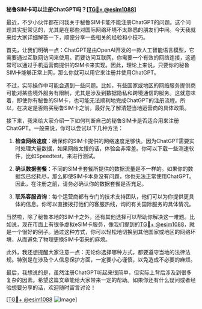 **秘鲁SIM卡可以注册ChatGPT吗？[[TG💪+ @esim1088](https://t.me/s/esim1088)]**

最近，不少小伙伴都在问我关于秘鲁SIM卡能不能注册ChatGPT的问题。这个问题其实挺常见的，尤其是在那些对国际网络环境不太熟悉的朋友们中间。今天我就来给大家详细解答一下，顺便分享一些相关的经验和小技巧。

首先，让我们明确一点：ChatGPT是由OpenAI开发的一款人工智能语言模型，它需要通过互联网访问来使用。而要访问互联网，你需要一个有效的网络连接，这通常可以通过手机运营商提供的SIM卡来实现。因此，理论上来说，只要你的秘鲁SIM卡能够正常上网，那么你就可以用它来注册并使用ChatGPT。

不过，实际操作中可能会遇到一些问题。比如，有些国家或地区的网络服务提供商可能对某些境外服务有限制，尤其是涉及到数据隐私和跨境通信的服务。这就意味着，即使你有秘鲁的SIM卡，也可能无法顺利地完成ChatGPT的注册流程。所以，在决定是否购买秘鲁SIM卡之前，最好先了解清楚当地运营商的具体政策。

接下来，我来给大家介绍一下如何判断自己的秘鲁SIM卡是否适合用来注册ChatGPT。一般来说，你可以尝试以下几种方法：

1. **检查网络速度**：确保你的SIM卡提供的网络速度足够快。因为ChatGPT需要实时处理大量数据，如果网络太慢的话，体验会非常差。你可以下载一些测速软件，比如Speedtest，来进行测试。

2. **确认数据套餐**：不同的SIM卡套餐所提供的数据流量是不一样的。如果你的数据包已经耗尽，那么即使SIM卡本身没有问题，你也无法正常使用ChatGPT。因此，在注册之前，请务必确认你的数据套餐是否充足。

3. **联系客服咨询**：每个运营商都有专门的技术支持团队，他们可以为你提供更具体的信息。你可以直接拨打他们的客服热线，询问有关国际服务的具体情况。

当然啦，除了秘鲁本地的SIM卡之外，还有其他选择可以帮助你解决这一难题。比如说，现在市面上有很多虚拟eSIM卡服务，像我们提到的[TG💪+ @esim1088](https://t.me/s/esim1088)，就是一个很好的例子。通过这种方式，你可以轻松地切换到其他国家或地区的网络环境，从而避免了物理更换SIM卡带来的麻烦。

此外，我还想提醒大家注意一点：无论你选择哪种方式，都要遵守当地的法律法规。特别是在涉及个人信息保护方面，一定要小心谨慎，以免造成不必要的麻烦。

最后，我想说的是，虽然注册ChatGPT听起来很简单，但实际上背后涉及到很多复杂的因素。希望这篇文章能给大家带来一定的帮助。如果你还有什么疑问或者经验想要分享的话，欢迎随时留言讨论！

[[TG💪+ @esim1088](https://t.me/s/esim1088) ![Image](https://i.postimg.cc/4NQfJmqS/Snipaste-2025-05-13-00-14-12.png)]